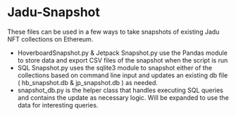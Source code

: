 # Jadu-Snapshot

These files can be used in a few ways to take snapshots of existing Jadu NFT collections on Ethereum.

- HoverboardSnapshot.py & Jetpack Snapshot.py use the Pandas module to store data and export CSV files of the snapshot when the script is run
- SQL Snapshot.py uses the sqlite3 module to snapshot either of the collections based on command line input and updates an existing db file ( hb_snapshot.db & jp_snapshot.db ) as needed.
- snapshot_db.py is the helper class that handles executing SQL queries and contains the update as necessary logic. Will be expanded to use the data for interesting queries.
